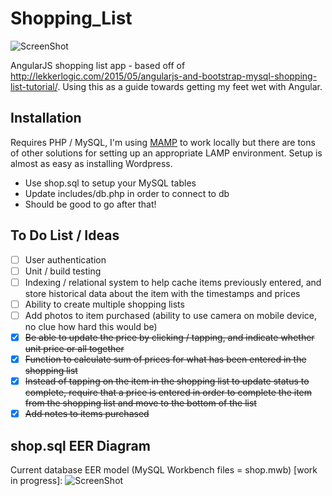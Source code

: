 # Shopping_List
![ScreenShot](https://raw.github.com/James328/Shopping_List/master/screenshot.png)

AngularJS shopping list app - based off of http://lekkerlogic.com/2015/05/angularjs-and-bootstrap-mysql-shopping-list-tutorial/. Using this as a guide towards getting my feet wet with Angular.

## Installation
Requires PHP / MySQL, I'm using [MAMP](https://www.mamp.info/en/) to work locally but there are tons of other solutions for setting up an appropriate LAMP environment. Setup is almost as easy as installing Wordpress.
- Use shop.sql to setup your MySQL tables
- Update includes/db.php in order to connect to db
- Should be good to go after that!

## To Do List / Ideas
- [ ] User authentication
- [ ] Unit / build testing
- [ ] Indexing / relational system to help cache items previously entered, and store historical data about the item with the timestamps and prices
- [ ] Ability to create multiple shopping lists
- [ ] Add photos to item purchased (ability to use camera on mobile device, no clue how hard this would be)
- [X] ~~Be able to update the price by clicking / tapping, and indicate whether unit price or all together~~
- [X] ~~Function to calculate sum of prices for what has been entered in the shopping list~~
- [X] ~~Instead of tapping on the item in the shopping list to update status to complete, require that a price is entered in order to complete the item from the shopping list and move to the bottom of the list~~
- [X] ~~Add notes to items purchased~~

## shop.sql EER Diagram
Current database EER model (MySQL Workbench files = shop.mwb) [work in progress]:
![ScreenShot](https://raw.github.com/James328/Shopping_List/master/shop_db.png)